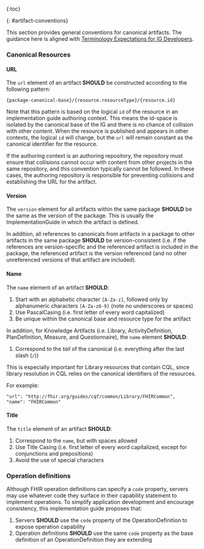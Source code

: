 {:toc}

{: #artifact-conventions}

This section provides general conventions for canonical artifacts. The guidance here is aligned with [Terminology Expectations for IG Developers](https://confluence.hl7.org/display/TSMG/Terminology+Expectations+for+IG+Developers).

### Canonical Resources

#### URL

The `url` element of an artifact **SHOULD** be constructed according to the following pattern:

```
{package-canonical-base}/{resource.resourceType}/{resource.id}
```

Note that this pattern is based on the logical `id` of the resource in an implementation guide authoring context. This means the id-space is isolated by the canonical base of the IG and there is no chance of collision with other content. When the resource is published and appears in other contexts, the logical `id` will change, but the `url` will remain constant as the canonical identifier for the resource.

If the authoring context is an authoring repository, the repository must ensure that collisions cannot occur with content from other projects in the same repository, and this convention typically cannot be followed. In these cases, the authoring repository is responsible for preventing collisions and establishing the URL for the artifact.

#### Version

The `version` element for all artifacts within the same package **SHOULD** be the same as the version of the package. This is usually the ImplementationGuide in which the artifact is defined.

In addition, all references to canonicals from artifacts in a package to other artifacts in the same package **SHOULD** be version-consistent (i.e. if the references are version-specific and the referenced artifact is included in the package, the referenced artifact is the version referenced (and no other unreferenced versions of that artifact are included).

#### Name

The `name` element of an artifact **SHOULD**:
1. Start with an alphabetic character `[A-Za-z]`, followed only by alphanumeric characters `[A-Za-z0-9]` (note no underscores or spaces)
2. Use PascalCasing (i.e. first letter of every word capitalized)
3. Be unique within the canonical base and resource type for the artifact

In addition, for Knowledge Artifacts (i.e. Library, ActivityDefinition, PlanDefinition, Measure, and Questionnaire), the `name` element **SHOULD**:
1. Correspond to the _tail_ of the canonical (i.e. everything after the last slash (`/`))

This is especially important for Library resources that contain CQL, since library resolution in CQL relies on the canonical identifiers of the resources.

For example:

```
"url": "http://fhir.org/guides/cqf/common/Library/FHIRCommon",
"name": "FHIRCommon"
```

#### Title

The `title` element of an artifact **SHOULD**:
1. Correspond to the `name`, but with spaces allowed
2. Use Title Casing (i.e. first letter of every word capitalized, except for conjunctions and prepositions)
3. Avoid the use of special characters

### Operation definitions

Although FHIR operation definitions can specify a `code` property, servers may use whatever code they surface in their capability statement to implement operations. To simplify application development and encourage consistency, this implementation guide proposes that:

1. Servers **SHOULD** use the `code` property of the OperationDefinition to expose operation capability
2. Operation definitions **SHOULD** use the same `code` property as the base definition of an OperationDefinition they are extending

